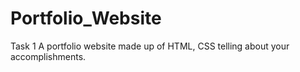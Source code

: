 # Portfolio_Website
Task 1
A portfolio website made up of HTML, CSS telling about your accomplishments.
